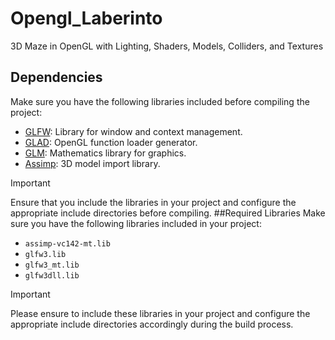 # Opengl_Laberinto
3D Maze in OpenGL with Lighting, Shaders, Models, Colliders, and Textures
## Dependencies
Make sure you have the following libraries included before compiling the project:
- [GLFW](https://www.glfw.org/): Library for window and context management.
- [GLAD](https://glad.dav1d.de/): OpenGL function loader generator.
- [GLM](https://glm.g-truc.net/): Mathematics library for graphics.
- [Assimp](https://www.assimp.org/): 3D model import library.
> [!IMPORTANT]
> Ensure that you include the libraries in your project and configure the appropriate include directories before compiling.
##Required Libraries
Make sure you have the following libraries included in your project:
- `assimp-vc142-mt.lib`
- `glfw3.lib`
- `glfw3_mt.lib`
- `glfw3dll.lib`
> [!IMPORTANT]
> Please ensure to include these libraries in your project and configure the appropriate include directories accordingly during the build process.
